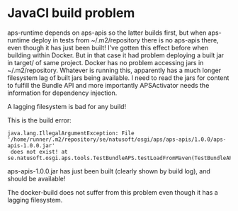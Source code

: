 # JavaCI build problem

aps-runtime depends on aps-apis so the latter builds first, but when aps-runtime deploy in tests  from ~/.m2/repository there is no aps-apis there, even though it has just been built! I've gotten this effect before when building within Docker. But in that case it had problem deploying a built jar in target/ of same project. Docker has no problem accessing jars in ~/.m2/repository. Whatever is running this, apparently has a much longer filesystem lag of built jars being available. I need to read the jars for content to fulfill the Bundle API and more importantly APSActivator needs the information for dependency injection. 

A lagging filesystem is bad for any build! 

This is the build error:
 
    java.lang.IllegalArgumentException: File '/home/runner/.m2/repository/se/natusoft/osgi/aps/aps-apis/1.0.0/aps-apis-1.0.0.jar'
     does not exist! at se.natusoft.osgi.aps.tools.TestBundleAPS.testLoadFromMaven(TestBundleAPS.java:58)
 
aps-apis-1.0.0.jar has just been built (clearly shown by build log), and should be available!

The docker-build does not suffer from this problem even though it has a lagging filesystem. 
